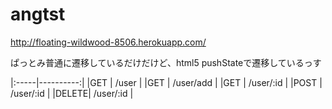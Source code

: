 angtst
=================================
http://floating-wildwood-8506.herokuapp.com/

ぱっとみ普通に遷移しているだけだけど、html5 pushStateで遷移しているっす


|:-----|----------:|
|GET   | /user     |
|GET   | /user/add |
|GET   | /user/:id |
|POST  | /user/:id |
|DELETE| /user/:id |


